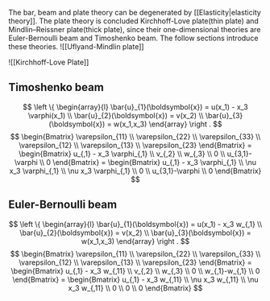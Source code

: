 The bar, beam and plate theory can be degenerated by [[Elasticity|elasticity theory]]. The plate theory is concluded Kirchhoff-Love plate(thin plate) and Mindlin–Reissner plate(thick plate), since their one-dimensional theories are  Euler-Bernoulli beam and Timoshenko beam. The follow sections introduce these theories.
![[Uflyand-Mindlin plate]]

![[Kirchhoff-Love Plate]]
## Timoshenko beam
$$
\left \{
\begin{array}{l}
\bar{u}_{1}(\boldsymbol{x}) = u(x_1) - x_3 \varphi(x_1) \\
\bar{u}_{2}(\boldsymbol{x}) = v(x_2) \\
\bar{u}_{3}(\boldsymbol{x}) = w(x_1,x_3)
\end{array}
\right .
$$
$$
\begin{Bmatrix}
\varepsilon_{11} \\ \varepsilon_{22} \\ \varepsilon_{33} \\ \varepsilon_{12} \\ \varepsilon_{13} \\ \varepsilon_{23} 
\end{Bmatrix} = 
\begin{Bmatrix}
u_{,1} - x_3 \varphi_{,1} \\ v_{,2} \\ w_{,3} \\ 0 \\ u_{3,1}-\varphi \\ 0 
\end{Bmatrix} = 
\begin{Bmatrix}
u_{,1} - x_3 \varphi_{,1} \\ \nu x_3 \varphi_{,1} \\ \nu x_3 \varphi_{,1} \\ 0 \\ u_{3,1}-\varphi \\ 0 
\end{Bmatrix}
$$
## Euler-Bernoulli beam
$$
\left \{
\begin{array}{l}
\bar{u}_{1}(\boldsymbol{x}) = u(x_1) - x_3 w_{,1} \\
\bar{u}_{2}(\boldsymbol{x}) = v(x_2) \\
\bar{u}_{3}(\boldsymbol{x}) = w(x_1,x_3)
\end{array}
\right .
$$
$$
\begin{Bmatrix}
\varepsilon_{11} \\ \varepsilon_{22} \\ \varepsilon_{33} \\ \varepsilon_{12} \\ \varepsilon_{13} \\ \varepsilon_{23} 
\end{Bmatrix} = 
\begin{Bmatrix}
u_{,1} - x_3 w_{,11} \\ v_{,2} \\ w_{,3} \\ 0 \\ w_{,1}-w_{,1} \\ 0 
\end{Bmatrix} = 
\begin{Bmatrix}
u_{,1} - x_3 w_{,11} \\ \nu x_3 w_{,11} \\ \nu x_3 w_{,11} \\ 0 \\ 0 \\ 0 
\end{Bmatrix}
$$
